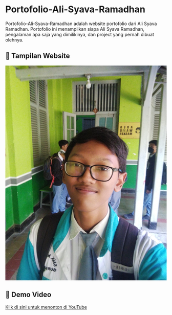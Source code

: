 # Portofolio-Ali-Syava-Ramadhan
Portofolio-Ali-Syava-Ramadhan adalah website portofolio dari Ali Syava Ramadhan. Portofolio ini menampilkan siapa Ali Syava Ramadhan, pengalaman apa saja yang dimilikinya, dan project yang pernah dibuat olehnya. 
## 📸 Tampilan Website
![Tampilan Website](foto1.jpg)

## 🎥 Demo Video
[Klik di sini untuk menonton di YouTube]()
